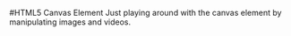 #HTML5 Canvas Element
Just playing around with the canvas element by manipulating images and videos. 